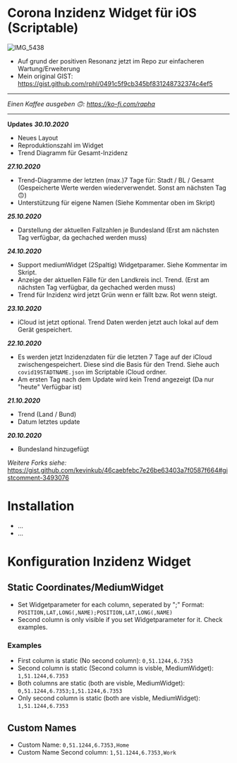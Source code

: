 # Corona Inzidenz Widget für iOS (Scriptable)

![IMG_5438](https://raw.githubusercontent.com/rphl/corona-widget/master/screenshot.png)


* Auf grund der positiven Resonanz jetzt im Repo zur einfacheren Wartung/Erweiterung
* Mein original GIST: https://gist.github.com/rphl/0491c5f9cb345bf831248732374c4ef5

---

_Einen Kaffee ausgeben 🙃: https://ko-fi.com/rapha_

---

**Updates**
***30.10.2020***
* Neues Layout
* Reproduktionszahl im Widget
* Trend Diagramm für Gesamt-Inzidenz

***27.10.2020***
* Trend-Diagramme der letzten (max.)7 Tage für:  Stadt / BL / Gesamt (Gespeicherte Werte werden wiederverwendet. Sonst am nächsten Tag 🙃)
* Unterstützung für eigene Namen (Siehe Kommentar oben im Skript)

***25.10.2020***
* Darstellung der aktuellen Fallzahlen je Bundesland (Erst am nächsten Tag verfügbar, da gechached werden muss)

***24.10.2020***
* Support mediumWidget (2Spaltig) Widgetparamer. Siehe Kommentar im Skript.
* Anzeige der aktuellen Fälle für den Landkreis incl. Trend. (Erst am nächsten Tag verfügbar, da gechached werden muss)
* Trend für Inzidenz wird jetzt Grün wenn er fällt bzw. Rot wenn steigt.

***23.10.2020***
* iCloud ist jetzt optional. Trend Daten werden jetzt auch lokal auf dem Gerät gespeichert.

***22.10.2020***
* Es werden jetzt Inzidenzdaten für die letzten 7 Tage auf der iCloud zwischengespeichert. Diese sind die Basis für den Trend. Siehe auch `covid19STADTNAME.json` im Scriptable iCloud ordner.
* Am ersten Tag nach dem Update wird kein Trend angezeigt (Da nur "heute" Verfügbar ist)

***21.10.2020***
* Trend (Land / Bund)
* Datum letztes update

***20.10.2020***
* Bundesland hinzugefügt

_Weitere Forks siehe:_ https://gist.github.com/kevinkub/46caebfebc7e26be63403a7f0587f664#gistcomment-3493076

# Installation

 * ...
 * ...


# Konfiguration Inzidenz Widget

## Static Coordinates/MediumWidget

 * Set Widgetparameter for each column, seperated by ";" Format: `POSITION,LAT,LONG(,NAME);POSITION,LAT,LONG(,NAME)`
 * Second column is only visible if you set Widgetparameter for it. Check examples.


### Examples
 * First column is static (No second column): `0,51.1244,6.7353`
 * Second column is static (Second column is visble, MediumWidget): `1,51.1244,6.7353`
 * Both columns are static (both are visble, MediumWidget): `0,51.1244,6.7353;1,51.1244,6.7353`
 * Only second column is static (both are visble, MediumWidget): `1,51.1244,6.7353`
 
## Custom Names
 * Custom Name: `0,51.1244,6.7353,Home`
 * Custom Name Second column: `1,51.1244,6.7353,Work`
